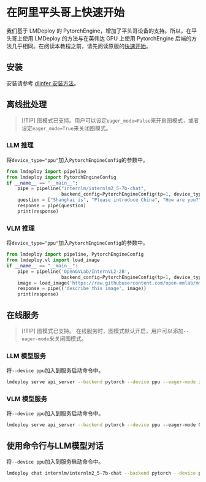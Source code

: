 # 在阿里平头哥上快速开始

我们基于 LMDeploy 的 PytorchEngine，增加了平头哥设备的支持。所以，在平头哥上使用 LMDeploy 的方法与在英伟达 GPU 上使用 PytorchEngine 后端的方法几乎相同。在阅读本教程之前，请先阅读原版的[快速开始](../get_started.md)。

## 安装

安装请参考 [dlinfer 安装方法](https://github.com/DeepLink-org/dlinfer#%E5%AE%89%E8%A3%85%E6%96%B9%E6%B3%95)。

## 离线批处理

> \[!TIP\]
> 图模式已支持。用户可以设定`eager_mode=False`来开启图模式，或者设定`eager_mode=True`来关闭图模式。

### LLM 推理

将`device_type="ppu"`加入`PytorchEngineConfig`的参数中。

```python
from lmdeploy import pipeline
from lmdeploy import PytorchEngineConfig
if __name__ == "__main__":
    pipe = pipeline("internlm/internlm2_5-7b-chat",
                    backend_config=PytorchEngineConfig(tp=1, device_type="ppu", eager_mode=True))
    question = ["Shanghai is", "Please introduce China", "How are you?"]
    response = pipe(question)
    print(response)
```

### VLM 推理

将`device_type="ppu"`加入`PytorchEngineConfig`的参数中。

```python
from lmdeploy import pipeline, PytorchEngineConfig
from lmdeploy.vl import load_image
if __name__ == "__main__":
    pipe = pipeline('OpenGVLab/InternVL2-2B',
                    backend_config=PytorchEngineConfig(tp=1, device_type='ppu', eager_mode=True))
    image = load_image('https://raw.githubusercontent.com/open-mmlab/mmdeploy/main/tests/data/tiger.jpeg')
    response = pipe(('describe this image', image))
    print(response)
```

## 在线服务

> \[!TIP\]
> 图模式已支持。
> 在线服务时，图模式默认开启，用户可以添加`--eager-mode`来关闭图模式。

### LLM 模型服务

将`--device ppu`加入到服务启动命令中。

```bash
lmdeploy serve api_server --backend pytorch --device ppu --eager-mode internlm/internlm2_5-7b-chat
```

### VLM 模型服务

将`--device ppu`加入到服务启动命令中。

```bash
lmdeploy serve api_server --backend pytorch --device ppu --eager-mode OpenGVLab/InternVL2-2B
```

## 使用命令行与LLM模型对话

将`--device ppu`加入到服务启动命令中。

```bash
lmdeploy chat internlm/internlm2_5-7b-chat --backend pytorch --device ppu --eager-mode
```
